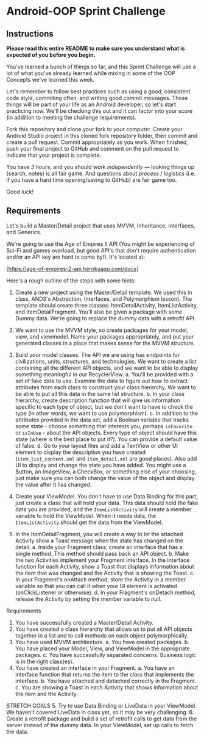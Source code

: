 # Android-OOP Sprint Challenge

## Instructions

**Please read this entire README to make sure you understand what is expected of you before you begin.**

You've learned a bunch of things so far, and this Sprint Challenge will use a lot of what you've already learned while mixing in some of the OOP Concepts we've learned this week.

Let's remember to follow best practices such as using a  good, consistent code style, commiting often, and writing good commit messages. Those things will be part of your life as an Android developer, so let's start practicing now. We'll be checking this out and it can factor into your score (in addition to meeting the challenge requirements).

Fork this repository and clone your fork to your computer. Create your Android Studio project in this cloned fork repository folder, then commit and create a pull request. Commit appropriately as you work. When finished, push your final project to GitHub and comment on the pull request to indicate that your project is complete.

You have *3 hours*, and you should work *independently* — looking things up (search, notes) is all fair game. And questions about *process* / *logistics* (i.e. if you have a hard time opening/saving to GitHub) are fair game too.

Good luck!

## Requirements

Let's build a Master/Detail project that uses MVVM, Inheritance, Interfaces, and Generics.

We're going to use the Age of Empires II API (You might be experiencing of Sci-Fi and games overload, but good API's that don't require authentication and/or an API key are hard to come by!). It's located at:

[https://age-of-empires-2-api.herokuapp.com/docs]

Here's a rough outline of the steps with some hints:

1. Create a new project using the Master/Detail template. We used this in class, AND3's Abstraction, Interfaces, and Polymorphism lesson). The template should create three classes: ItemDetailActivity, ItemListActivity, and ItemDetailFragment. You'll also be given a package with some Dummy data. We're going to replace the dummy data with a retrofit API.

2. We want to use the MVVM style, so create packages for your model, view, and viewmodel. Name your packages appropriately, and put your generated classes in a place that makes sense for the MVVM structure.

3. Build your model classes. The API we are using has endpoints for civilizations, units, structures, and technologies. We want to create a list containing all the different API objects, and we want to be able to display something meaningful in our RecyclerView.
a. You'll be provided with a set of fake data to use. Examine the data to figure out how to extract attributes from each class to construct your class hierarchy. We want to be able to put all this data in the same list structure.
b. In your class hierarchy, create description function that will give us information specific to each type of object, but we don't want to have to check the type (in other words, we want to use polymorphism).
c. In addition to the attributes provided in the data set, add a Boolean variable that tracks some state - choose something that interests you, perhaps `isFavorite` or `isInUse` - about the API objects. Every type of object should have this state (where is the best place to put it?). You can provide a default value of false.
d. Go to your layout files and add a TextView or other UI element to display the description you have created (`item_list_content.xml` and `item_detail.xml` are good places). Also add UI to display and change the state you have added. You might use a Button, an ImageView, a CheckBox, or something else of your choosing, just make sure you can both change the value of the object and display the value after it has changed.

4. Create your ViewModel. You don't have to use Data Binding for this part, just create a class that will hold your data. This data should hold the fake data you are provided, and the `ItemListActivity` will create a member variable to hold the ViewModel. When it needs data, the `ItemListActivity` should get the data from the ViewModel.

5. In the ItemDetailFragment, you will create a way to let the attached Activity show a Toast message when the state has changed on the detail.
a. Inside your Fragment class, create an interface that has a single method. This method should pass back an API object.
b. Make the two Activities implement your Fragment interface. In the interface function for each Activity, show a Toast that displays information about the item that was changed and the Activity that is showing the Toast.
c. In your Fragment's onAttach method, store the Activity in a member variable so that you can call it when your UI element is activated (onClickListener or otherwise).
d. In your Fragment's onDetach method, release the Activity by setting the member variable to null.

Requirements
1. You have successfully created a Master/Detail Activity.
2. You have created a class hierarchy that allows us to put all API objects together in a list and to call methods on each object polymorphically.
3. You have used MVVM architecture.
a. You have created packages.
b. You have placed your Model, View, and ViewModel in the appropriate packages.
c. You have successfully separated concerns. Business logic is in the right class(es).
4. You have created an interface in your Fragment.
a. You have an interface function that returns the item to the class that implements the interface.
b. You have attached and detached correctly in the Fragment.
c. You are showing a Toast in each Activity that shows information about the item and the Activity.

STRETCH GOALS
5. Try to use Data Binding or LiveData in your ViewModel. We haven't covered LiveData in class yet, so it may be very challenging.
6. Create a retrofit package and build a set of retrofit calls to get data from the server instead of the dummy data. In your ViewModel, set up calls to fetch the data.